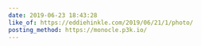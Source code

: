 ```yaml
---
date: 2019-06-23 18:43:28
like_of: https://eddiehinkle.com/2019/06/21/1/photo/
posting_method: https://monocle.p3k.io/
---
```

